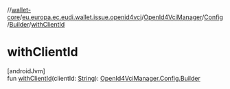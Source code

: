 //[wallet-core](../../../../../index.md)/[eu.europa.ec.eudi.wallet.issue.openid4vci](../../../index.md)/[OpenId4VciManager](../../index.md)/[Config](../index.md)/[Builder](index.md)/[withClientId](with-client-id.md)

# withClientId

[androidJvm]\
fun [withClientId](with-client-id.md)(clientId: [String](https://kotlinlang.org/api/latest/jvm/stdlib/kotlin/-string/index.html)): [OpenId4VciManager.Config.Builder](index.md)
